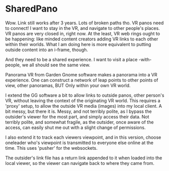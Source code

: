 # SharedPano
Wow. Link still works after 3 years. Lots of broken paths tho.
VR panos need to connect! I want to stay in the VR, and navigate to other people's places. VR panos are very closed in, right now. At the least, VR web rings ought to be happening: like minded content creators adding VR links to each other within their worlds. What I am doing here is more equivalent to putting outside content into an i-frame, though.

And they need to be a shared experience. I want to visit a place -with- people, we all should see the same view. 

Panorama VR from Garden Gnome software makes a panorama into a VR experience. One can construct a network of leap points
to other points of view, other panoramas, BUT Only within your own VR world. 

I extend the GG software a bit to allow links to outside panos, other person's VR, without leaving the context of the originating VR world. 
This requires a 'proxy' setup, to allow the outside VR media (images) into my local client. A bit messy, but there it is.
Messy, and not terribly polite, as I bypass the outsider's viewer for the most part, and simply access their data.
Not terribly polite, and somewhat fragile, as the outsider, once aware of the access, can easily shut me out with a slight change of permissions.

I also extend it to track each viewers viewpoint, and in this version, choose oneleader who's viewpoint is transmitted to everyone else online at the time. This uses 'pusher' for the websockets.

The outsider's link file has a return link appended to it when loaded into the local viewer, so the viewer can navigate back to where they came from.
